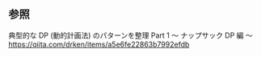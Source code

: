 ## 参照
典型的な DP (動的計画法) のパターンを整理 Part 1 ～ ナップサック DP 編 ～  
https://qiita.com/drken/items/a5e6fe22863b7992efdb
